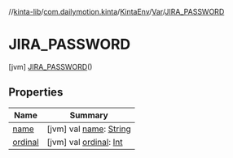 //[kinta-lib](../../../../../index.md)/[com.dailymotion.kinta](../../../index.md)/[KintaEnv](../../index.md)/[Var](../index.md)/[JIRA_PASSWORD](index.md)



# JIRA_PASSWORD  
 [jvm] [JIRA_PASSWORD](index.md)()  
   


## Properties  
  
|  Name |  Summary | 
|---|---|
| <a name="com.dailymotion.kinta/KintaEnv.Var.JIRA_PASSWORD/name/#/PointingToDeclaration/"></a>[name](name.md)| <a name="com.dailymotion.kinta/KintaEnv.Var.JIRA_PASSWORD/name/#/PointingToDeclaration/"></a> [jvm] val [name](name.md): [String](https://kotlinlang.org/api/latest/jvm/stdlib/kotlin/-string/index.html)   <br>|
| <a name="com.dailymotion.kinta/KintaEnv.Var.JIRA_PASSWORD/ordinal/#/PointingToDeclaration/"></a>[ordinal](ordinal.md)| <a name="com.dailymotion.kinta/KintaEnv.Var.JIRA_PASSWORD/ordinal/#/PointingToDeclaration/"></a> [jvm] val [ordinal](ordinal.md): [Int](https://kotlinlang.org/api/latest/jvm/stdlib/kotlin/-int/index.html)   <br>|

